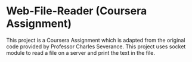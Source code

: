 # Web-File-Reader (Coursera Assignment)
This project is a Coursera Assignment which is adapted from the original code provided by Professor Charles Severance. This project uses socket module to read a file on a server and print the text in the file.
